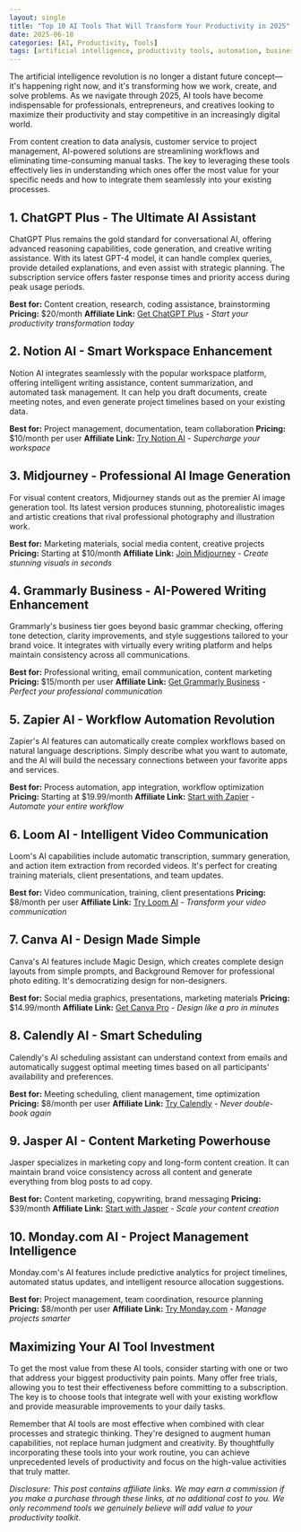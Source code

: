 ```yaml
---
layout: single
title: "Top 10 AI Tools That Will Transform Your Productivity in 2025"
date: 2025-06-18
categories: [AI, Productivity, Tools]
tags: [artificial intelligence, productivity tools, automation, business tools]
---
```


The artificial intelligence revolution is no longer a distant future concept—it's happening right now, and it's transforming how we work, create, and solve problems. As we navigate through 2025, AI tools have become indispensable for professionals, entrepreneurs, and creatives looking to maximize their productivity and stay competitive in an increasingly digital world.

From content creation to data analysis, customer service to project management, AI-powered solutions are streamlining workflows and eliminating time-consuming manual tasks. The key to leveraging these tools effectively lies in understanding which ones offer the most value for your specific needs and how to integrate them seamlessly into your existing processes.

## 1. ChatGPT Plus - The Ultimate AI Assistant

ChatGPT Plus remains the gold standard for conversational AI, offering advanced reasoning capabilities, code generation, and creative writing assistance. With its latest GPT-4 model, it can handle complex queries, provide detailed explanations, and even assist with strategic planning. The subscription service offers faster response times and priority access during peak usage periods.

**Best for:** Content creation, research, coding assistance, brainstorming
**Pricing:** $20/month
**Affiliate Link:** [Get ChatGPT Plus](https://openai.com/chatgpt/pricing) - *Start your productivity transformation today*

## 2. Notion AI - Smart Workspace Enhancement

Notion AI integrates seamlessly with the popular workspace platform, offering intelligent writing assistance, content summarization, and automated task management. It can help you draft documents, create meeting notes, and even generate project timelines based on your existing data.

**Best for:** Project management, documentation, team collaboration
**Pricing:** $10/month per user
**Affiliate Link:** [Try Notion AI](https://notion.so) - *Supercharge your workspace*

## 3. Midjourney - Professional AI Image Generation

For visual content creators, Midjourney stands out as the premier AI image generation tool. Its latest version produces stunning, photorealistic images and artistic creations that rival professional photography and illustration work.

**Best for:** Marketing materials, social media content, creative projects
**Pricing:** Starting at $10/month
**Affiliate Link:** [Join Midjourney](https://midjourney.com) - *Create stunning visuals in seconds*

## 4. Grammarly Business - AI-Powered Writing Enhancement

Grammarly's business tier goes beyond basic grammar checking, offering tone detection, clarity improvements, and style suggestions tailored to your brand voice. It integrates with virtually every writing platform and helps maintain consistency across all communications.

**Best for:** Professional writing, email communication, content marketing
**Pricing:** $15/month per user
**Affiliate Link:** [Get Grammarly Business](https://grammarly.com/business) - *Perfect your professional communication*

## 5. Zapier AI - Workflow Automation Revolution

Zapier's AI features can automatically create complex workflows based on natural language descriptions. Simply describe what you want to automate, and the AI will build the necessary connections between your favorite apps and services.

**Best for:** Process automation, app integration, workflow optimization
**Pricing:** Starting at $19.99/month
**Affiliate Link:** [Start with Zapier](https://zapier.com) - *Automate your entire workflow*

## 6. Loom AI - Intelligent Video Communication

Loom's AI capabilities include automatic transcription, summary generation, and action item extraction from recorded videos. It's perfect for creating training materials, client presentations, and team updates.

**Best for:** Video communication, training, client presentations
**Pricing:** $8/month per user
**Affiliate Link:** [Try Loom AI](https://loom.com) - *Transform your video communication*

## 7. Canva AI - Design Made Simple

Canva's AI features include Magic Design, which creates complete design layouts from simple prompts, and Background Remover for professional photo editing. It's democratizing design for non-designers.

**Best for:** Social media graphics, presentations, marketing materials
**Pricing:** $14.99/month
**Affiliate Link:** [Get Canva Pro](https://canva.com/pro) - *Design like a pro in minutes*

## 8. Calendly AI - Smart Scheduling

Calendly's AI scheduling assistant can understand context from emails and automatically suggest optimal meeting times based on all participants' availability and preferences.

**Best for:** Meeting scheduling, client management, time optimization
**Pricing:** $8/month per user
**Affiliate Link:** [Try Calendly](https://calendly.com) - *Never double-book again*

## 9. Jasper AI - Content Marketing Powerhouse

Jasper specializes in marketing copy and long-form content creation. It can maintain brand voice consistency across all content and generate everything from blog posts to ad copy.

**Best for:** Content marketing, copywriting, brand messaging
**Pricing:** $39/month
**Affiliate Link:** [Start with Jasper](https://jasper.ai) - *Scale your content creation*

## 10. Monday.com AI - Project Management Intelligence

Monday.com's AI features include predictive analytics for project timelines, automated status updates, and intelligent resource allocation suggestions.

**Best for:** Project management, team coordination, resource planning
**Pricing:** $8/month per user
**Affiliate Link:** [Try Monday.com](https://monday.com) - *Manage projects smarter*

## Maximizing Your AI Tool Investment

To get the most value from these AI tools, consider starting with one or two that address your biggest productivity pain points. Many offer free trials, allowing you to test their effectiveness before committing to a subscription. The key is to choose tools that integrate well with your existing workflow and provide measurable improvements to your daily tasks.

Remember that AI tools are most effective when combined with clear processes and strategic thinking. They're designed to augment human capabilities, not replace human judgment and creativity. By thoughtfully incorporating these tools into your work routine, you can achieve unprecedented levels of productivity and focus on the high-value activities that truly matter.

*Disclosure: This post contains affiliate links. We may earn a commission if you make a purchase through these links, at no additional cost to you. We only recommend tools we genuinely believe will add value to your productivity toolkit.*

